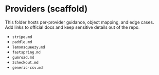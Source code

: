 # Providers (scaffold)

This folder hosts per-provider guidance, object mapping, and edge cases. Add links to official docs and keep sensitive details out of the repo.

- `stripe.md`
- `paddle.md`
- `lemonsqueezy.md`
- `fastspring.md`
- `gumroad.md`
- `2checkout.md`
- `generic-csv.md`
